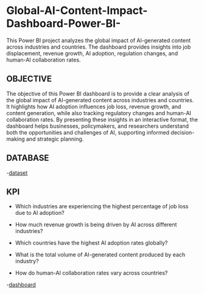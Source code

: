 # Global-AI-Content-Impact-Dashboard-Power-BI-
This Power BI project analyzes the global impact of AI-generated content across industries and countries. The dashboard provides insights into job displacement, revenue growth, AI adoption, regulation changes, and human-AI collaboration rates.

## OBJECTIVE 
The objective of this Power BI dashboard is to provide a clear analysis of the global impact of AI-generated content across industries and countries. It highlights how AI adoption influences job loss, revenue growth, and content generation, while also tracking regulatory changes and human-AI collaboration rates. By presenting these insights in an interactive format, the dashboard helps businesses, policymakers, and researchers understand both the opportunities and challenges of AI, supporting informed decision-making and strategic planning.

## DATABASE 
-<a href="https://github.com/Devikapm4567/Global-AI-Content-Impact-Dashboard-Power-BI-/blob/main/archive%20(8).zip">dataset</a>
## KPI
- Which industries are experiencing the highest percentage of job loss due to AI adoption?

- How much revenue growth is being driven by AI across different industries?

- Which countries have the highest AI adoption rates globally?

- What is the total volume of AI-generated content produced by each industry?

- How do human-AI collaboration rates vary across countries?

-<a href="https://github.com/Devikapm4567/Global-AI-Content-Impact-Dashboard-Power-BI-/blob/main/Screenshot%202025-09-26%20112444.png">dashboard</a>
